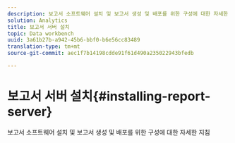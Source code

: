 ```yaml
---
description: 보고서 소프트웨어 설치 및 보고서 생성 및 배포를 위한 구성에 대한 자세한 지침
solution: Analytics
title: 보고서 서버 설치
topic: Data workbench
uuid: 3a61b27b-a942-45b6-bbf0-b6e56cc83489
translation-type: tm+mt
source-git-commit: aec1f7b14198cdde91f61d490a235022943bfedb

---
```



# 보고서 서버 설치{#installing-report-server}

보고서 소프트웨어 설치 및 보고서 생성 및 배포를 위한 구성에 대한 자세한 지침

